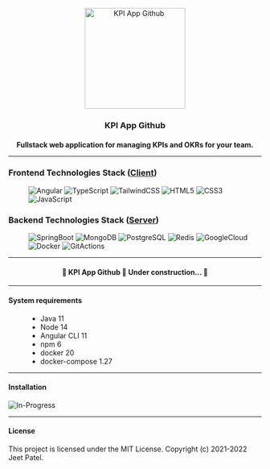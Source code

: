 <div align="center">
<br>
<img src="https://github.githubassets.com/images/modules/logos_page/GitHub-Mark.png" alt="KPI App Github" width="200">
<br>

<h3 align="center">KPI App Github</h4>
<h4>
<p align="center">
  Fullstack web application for managing KPIs and OKRs for your team.
</p>

<hr>

</div>

<dl>
    <h3>Frontend Technologies Stack (<a href="https://github.com/jeetpateljsp/kpi-app-frontend.git">Client</a>)</h3>
    <dd>
        <img src="https://img.shields.io/badge/Angular-EE0000?logo=angular&logoColor=white&style=for-the-badge" alt="Angular">
        <img src="https://img.shields.io/badge/TypeScript-007ACC?logo=typescript&logoColor=white&style=for-the-badge" alt="TypeScript">
        <img src="https://img.shields.io/badge/TailwindCSS-38B2AC?logo=tailwind-css&logoColor=white&style=for-the-badge" alt="TailwindCSS">
        <img src="https://img.shields.io/badge/HTML5-E34F26?logo=html5&logoColor=white&style=for-the-badge" alt="HTML5">
        <img src="https://img.shields.io/badge/CSS3-1572B6?logo=css3&logoColor=white&style=for-the-badge" alt="CSS3">
        <img src="https://img.shields.io/badge/JavaScript-F7DF1E?logo=javascript&logoColor=black&style=for-the-badge" alt="JavaScript">
    </dd>

</dl>

<dl>
    <h3>Backend Technologies Stack (<a href="https://github.com/jeetpateljsp/kpi-app-backend.git">Server</a>)</h3>
    <dd>
        <img src="https://img.shields.io/badge/SpringBoot-6DB33F?logo=spring-boot&logoColor=white&style=for-the-badge" alt="SpringBoot">
        <img src="https://img.shields.io/badge/MongoDB-47A248?logo=mongodb&logoColor=white&style=for-the-badge" alt="MongoDB">
        <img src="https://img.shields.io/badge/PostgreSQL-4169E1?logo=postgresql&logoColor=white&style=for-the-badge" alt="PostgreSQL">
        <img src="https://img.shields.io/badge/Redis-DC382D?logo=redis&logoColor=white&style=for-the-badge" alt="Redis">
        <img src="https://img.shields.io/badge/GoogleCloud-4285F4?logo=google-cloud&logoColor=white&style=for-the-badge" alt="GoogleCloud">
        <img src="https://img.shields.io/badge/Docker-2496ED?logo=docker&logoColor=white&style=for-the-badge" alt="Docker">
        <img src="https://img.shields.io/badge/GitActions-2088FF?logo=github-actions&logoColor=white&style=for-the-badge" alt="GitActions">
    </dd>
</dl>

<hr>

<h4 align="center"> 
    🚧  KPI App Github 🚀 Under construction...  🚧
</h4>

<hr>

<h4>System requirements</h4>
<dl>
    <dd>
        <ul>
            <li>Java 11</li>
            <li>Node 14</li>
            <li>Angular CLI 11</li>
            <li>npm 6</li>
            <li>docker 20</li>
            <li>docker-compose 1.27</li>
        </ul>
    </dd>
</dl>

<hr>

<h4> Installation </h4>
<img src="https://img.shields.io/badge/In-Progess-FF0000?style=for-the-badge" alt="In-Progress">

<hr>

<h4> License </h4>
This project is licensed under the MIT License. Copyright (c) 2021-2022 Jeet Patel.